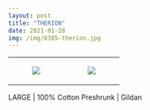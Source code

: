 ```yaml
---
layout: post
title: "THERION"
date: 2021-01-28
img: /img/0385-therion.jpg
---
```




<table style="width:100%;"><tr><td style="vertical-align:top;">
      <figure class="tmblr-full" data-orig-height="2048" data-orig-width="1365" data-orig-src="https://concertshirts.netlify.app/shirts/0385/0385-01.jpg"><img src="https://64.media.tumblr.com/12163beb31aff07a77f496c496bc18ea/9fa40bc1ee762baa-fd/s540x810/93bcbd110c764b3fb68d175550cf9bf566201142.jpg" data-orig-height="2048" data-orig-width="1365" data-orig-src="https://concertshirts.netlify.app/shirts/0385/0385-01.jpg"/></figure></td>
    <td style="vertical-align:top;">
      <figure class="tmblr-full" data-orig-height="2048" data-orig-width="1365" data-orig-src="https://concertshirts.netlify.app/shirts/0385/0385-02.jpg"><img src="https://64.media.tumblr.com/580b0091c31c743154444171ba4ad97d/9fa40bc1ee762baa-d7/s540x810/828abe84bf66cec0cf9ea96481dd63ce617e465a.jpg" data-orig-height="2048" data-orig-width="1365" data-orig-src="https://concertshirts.netlify.app/shirts/0385/0385-02.jpg"/></figure></td>
  </tr></table><p>
  LARGE | 100% Cotton Preshrunk | Gildan
</p>
